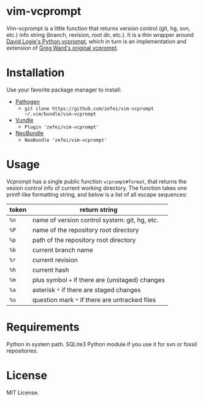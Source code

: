 # vim-vcprompt

Vim-vcprompt is a little function that returns version control (git, hg, svn, etc.) info string (branch, revision, root dir, etc.). It is a thin wrapper 
around [David Logie's Python vcprompt](https://github.com/djl/vcprompt), which 
in turn is an implementation and extension of [Greg Ward's original 
vcprompt](https://bitbucket.org/gward/vcprompt/).

# Installation

Use your favorite package manager to install:

* [Pathogen](https://github.com/tpope/vim-pathogen)
  * `git clone https://github.com/zefei/vim-vcprompt ~/.vim/bundle/vim-vcprompt`
* [Vundle](https://github.com/gmarik/Vundle.vim)
  * `Plugin 'zefei/vim-vcprompt'`
* [NeoBundle](https://github.com/Shougo/neobundle.vim)
  * `NeoBundle 'zefei/vim-vcprompt'`

# Usage

Vcprompt has a single public function `vcprompt#format`, that returns the vesion 
control info of current working directory. The function takes one printf-like 
formatting string, and below is a list of all escape sequences:

  token | return string
  ------|------------------------------------------------
  `%n`  | name of version control system: git, hg, etc.
  `%P`  | name of the repository root directory
  `%p`  | path of the repository root directory
  `%b`  | current branch name
  `%r`  | current revision
  `%h`  | current hash
  `%m`  | plus symbol `+` if there are (unstaged) changes
  `%a`  | asterisk `*` if there are staged changes
  `%u`  | question mark `*` if there are untracked files

# Requirements

Python in system path. SQLite3 Python module if you use it for svn or fossil 
repositories.

# License

MIT License.
